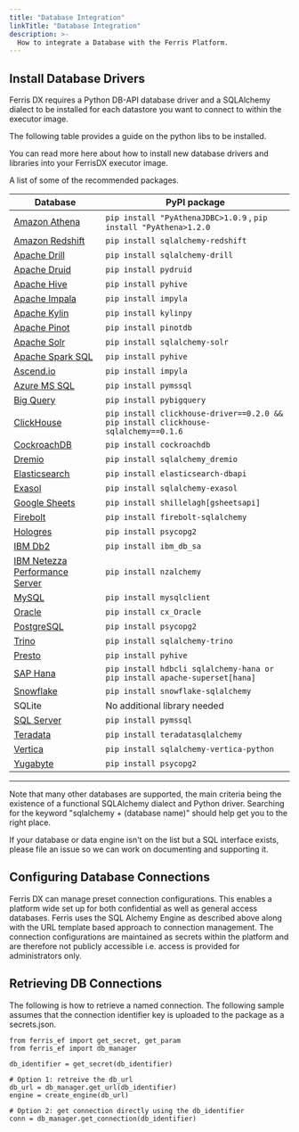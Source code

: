 ```yaml
---
title: "Database Integration"
linkTitle: "Database Integration"
description: >-
  How to integrate a Database with the Ferris Platform.
---
```

## Install Database Drivers

Ferris DX requires a Python DB-API database driver and a SQLAlchemy dialect to be installed for each datastore you want to connect to within the executor image.

The following table provides a guide on the python libs to be installed.

You can read more here about how to install new database drivers and libraries into your FerrisDX executor image.

A list of some of the recommended packages.

| Database                                                     | PyPI package                                                 |
| ------------------------------------------------------------ | ------------------------------------------------------------ |
| [Amazon Athena](https://superset.apache.org/docs/databases/athena) | `pip install "PyAthenaJDBC>1.0.9` , `pip install "PyAthena>1.2.0` |
| [Amazon Redshift](https://superset.apache.org/docs/databases/redshift) | `pip install sqlalchemy-redshift`                            |
| [Apache Drill](https://superset.apache.org/docs/databases/drill) | `pip install sqlalchemy-drill`                               |
| [Apache Druid](https://superset.apache.org/docs/databases/druid) | `pip install pydruid`                                        |
| [Apache Hive](https://superset.apache.org/docs/databases/hive) | `pip install pyhive`                                         |
| [Apache Impala](https://superset.apache.org/docs/databases/impala) | `pip install impyla`                                         |
| [Apache Kylin](https://superset.apache.org/docs/databases/kylin) | `pip install kylinpy`                                        |
| [Apache Pinot](https://superset.apache.org/docs/databases/pinot) | `pip install pinotdb`                                        |
| [Apache Solr](https://superset.apache.org/docs/databases/solr) | `pip install sqlalchemy-solr`                                |
| [Apache Spark SQL](https://superset.apache.org/docs/databases/spark-sql) | `pip install pyhive`                                         |
| [Ascend.io](https://superset.apache.org/docs/databases/ascend) | `pip install impyla`                                         |
| [Azure MS SQL](https://superset.apache.org/docs/databases/sql-server) | `pip install pymssql`                                        |
| [Big Query](https://superset.apache.org/docs/databases/bigquery) | `pip install pybigquery`                                     |
| [ClickHouse](https://superset.apache.org/docs/databases/clickhouse) | `pip install clickhouse-driver==0.2.0 && pip install clickhouse-sqlalchemy==0.1.6` |
| [CockroachDB](https://superset.apache.org/docs/databases/cockroachdb) | `pip install cockroachdb`                                    |
| [Dremio](https://superset.apache.org/docs/databases/dremio)  | `pip install sqlalchemy_dremio`                              |
| [Elasticsearch](https://superset.apache.org/docs/databases/elasticsearch) | `pip install elasticsearch-dbapi`                            |
| [Exasol](https://superset.apache.org/docs/databases/exasol)  | `pip install sqlalchemy-exasol`                              |
| [Google Sheets](https://superset.apache.org/docs/databases/google-sheets) | `pip install shillelagh[gsheetsapi]`                         |
| [Firebolt](https://superset.apache.org/docs/databases/firebolt) | `pip install firebolt-sqlalchemy`                            |
| [Hologres](https://superset.apache.org/docs/databases/hologres) | `pip install psycopg2`                                       |
| [IBM Db2](https://superset.apache.org/docs/databases/ibm-db2) | `pip install ibm_db_sa`                                      |
| [IBM Netezza Performance Server](https://superset.apache.org/docs/databases/netezza) | `pip install nzalchemy`                                      |
| [MySQL](https://superset.apache.org/docs/databases/mysql)    | `pip install mysqlclient`                                    |
| [Oracle](https://superset.apache.org/docs/databases/oracle)  | `pip install cx_Oracle`                                      |
| [PostgreSQL](https://superset.apache.org/docs/databases/postgres) | `pip install psycopg2`                                       |
| [Trino](https://superset.apache.org/docs/databases/trino)    | `pip install sqlalchemy-trino`                               |
| [Presto](https://superset.apache.org/docs/databases/presto)  | `pip install pyhive`                                         |
| [SAP Hana](https://superset.apache.org/docs/databases/hana)  | `pip install hdbcli sqlalchemy-hana or pip install apache-superset[hana]` |
| [Snowflake](https://superset.apache.org/docs/databases/snowflake) | `pip install snowflake-sqlalchemy`                           |
| SQLite                                                       | No additional library needed                                 |
| [SQL Server](https://superset.apache.org/docs/databases/sql-server) | `pip install pymssql`                                        |
| [Teradata](https://superset.apache.org/docs/databases/teradata) | `pip install teradatasqlalchemy`                             |
| [Vertica](https://superset.apache.org/docs/databases/vertica) | `pip install sqlalchemy-vertica-python`                      |
| [Yugabyte](https://superset.apache.org/docs/databases/yugabyte) | `pip install psycopg2`                                       |

------

Note that many other databases are supported, the main criteria being the existence of a functional SQLAlchemy dialect and Python driver. Searching for the keyword "sqlalchemy + (database name)" should help get you to the right place.

If your database or data engine isn't on the list but a SQL interface exists, please file an issue so we can work on documenting and supporting it.



## Configuring Database Connections

Ferris DX can manage preset connection configurations. This enables a platform wide set up for both confidential as well as general access databases. Ferris uses the SQL Alchemy Engine as described above along with the URL template based approach to connection management. The connection configurations are maintained as secrets within the platform and are therefore not publicly accessible i.e. access is provided for administrators only.



## Retrieving DB Connections

The following is how to retrieve a named connection. The following sample assumes that the connection identifier key is uploaded to the package as a secrets.json. 

```
from ferris_ef import get_secret, get_param
from ferris_ef import db_manager

db_identifier = get_secret(db_identifier)

# Option 1: retreive the db_url
db_url = db_manager.get_url(db_identifier)
engine = create_engine(db_url)

# Option 2: get connection directly using the db_identifier
conn = db_manager.get_connection(db_identifier)




```












